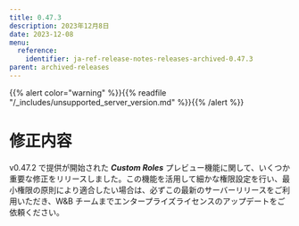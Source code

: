 ```yaml
---
title: 0.47.3
description: 2023年12月8日
date: 2023-12-08
menu:
  reference:
    identifier: ja-ref-release-notes-releases-archived-0.47.3
parent: archived-releases
---
```


{{% alert color="warning" %}}{{% readfile "/_includes/unsupported_server_version.md" %}}{{% /alert %}}

# 修正内容

v0.47.2 で提供が開始された _**Custom Roles**_ プレビュー機能に関して、いくつか重要な修正をリリースしました。この機能を活用して細かな権限設定を行い、最小権限の原則により適合したい場合は、必ずこの最新のサーバーリリースをご利用いただき、W&B チームまでエンタープライズライセンスのアップデートをご依頼ください。
